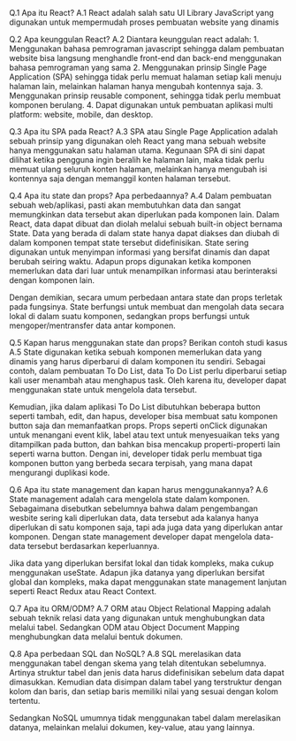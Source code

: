Q.1 Apa itu React?
A.1 React adalah salah satu UI Library JavaScript yang digunakan untuk mempermudah proses pembuatan website yang dinamis

Q.2 Apa keunggulan React?
A.2 Diantara keunggulan react adalah:
    1. Menggunakan bahasa pemrograman javascript sehingga dalam pembuatan website bisa langsung menghandle front-end dan back-end menggunakan bahasa pemrograman yang sama
    2. Menggunakan prinsip Single Page Application (SPA) sehingga tidak perlu memuat halaman setiap kali menuju halaman lain, melainkan halaman hanya mengubah kontennya saja.
    3. Menggunakan prinsip reusable component, sehingga tidak perlu membuat komponen berulang.
    4. Dapat digunakan untuk pembuatan aplikasi multi platform: website, mobile, dan desktop.

Q.3 Apa itu SPA pada React?
A.3 SPA atau Single Page Application adalah sebuah prinsip yang digunakan oleh React yang mana sebuah website hanya menggunakan satu halaman utama. Kegunaan SPA di sini dapat dilihat ketika pengguna ingin beralih ke halaman lain, maka tidak perlu memuat ulang seluruh konten halaman, melainkan hanya mengubah isi kontennya saja dengan memanggil konten halaman tersebut.

Q.4 Apa itu state dan props? Apa perbedaannya?
A.4 Dalam pembuatan sebuah web/aplikasi, pasti akan membutuhkan data dan sangat memungkinkan data tersebut akan diperlukan pada komponen lain. Dalam React, data dapat dibuat dan diolah melalui sebuah built-in object bernama State. Data yang berada di dalam state hanya dapat diakses dan diubah di dalam komponen tempat state tersebut didefinisikan. State sering digunakan untuk menyimpan informasi yang bersifat dinamis dan dapat berubah seiring waktu. Adapun props digunakan ketika komponen memerlukan data dari luar untuk menampilkan informasi atau berinteraksi dengan komponen lain.

Dengan demikian, secara umum perbedaan antara state dan props terletak pada fungsinya. State berfungsi untuk membuat dan mengolah data secara lokal di dalam suatu komponen, sedangkan props berfungsi untuk mengoper/mentransfer data antar komponen.

Q.5 Kapan harus menggunakan state dan props? Berikan contoh studi kasus
A.5 State digunakan ketika sebuah komponen memerlukan data yang dinamis yang harus diperbarui di dalam komponen itu sendiri. Sebagai contoh, dalam pembuatan To Do List, data To Do List perlu diperbarui setiap kali user menambah atau menghapus task. Oleh karena itu, developer dapat menggunakan state untuk mengelola data tersebut.

Kemudian, jika dalam aplikasi To Do List dibutuhkan beberapa button seperti tambah, edit, dan hapus, developer bisa membuat satu komponen button saja dan memanfaatkan props. Props seperti onClick digunakan untuk menangani event klik, label atau text untuk menyesuaikan teks yang ditampilkan pada button, dan bahkan bisa mencakup properti-properti lain seperti warna button. Dengan ini, developer tidak perlu membuat tiga komponen button yang berbeda secara terpisah, yang mana dapat mengurangi duplikasi kode.

Q.6 Apa itu state management dan kapan harus menggunakannya?
A.6 State management adalah cara mengelola state dalam komponen. Sebagaimana disebutkan sebelumnya bahwa dalam pengembangan wesbite sering kali diperlukan data, data tersebut ada kalanya hanya diperlukan di satu komponen saja, tapi ada juga data yang diperlukan antar komponen. Dengan state management developer dapat mengelola data-data tersebut berdasarkan keperluannya.

Jika data yang diperlukan bersifat lokal dan tidak kompleks, maka cukup menggunakan useState. Adapun jika datanya yang diperlukan bersifat global dan kompleks, maka dapat menggunakan state management lanjutan seperti React Redux atau React Context.

Q.7 Apa itu ORM/ODM?
A.7 ORM atau Object Relational Mapping adalah sebuah teknik relasi data yang digunakan untuk menghubungkan data melalui tabel. Sedangkan ODM atau Object Document Mapping menghubungkan data melalui bentuk dokumen.

Q.8 Apa perbedaan SQL dan NoSQL?
A.8  SQL merelasikan data menggunakan tabel dengan skema yang telah ditentukan sebelumnya. Artinya struktur tabel dan jenis data harus didefinisikan sebelum data dapat dimasukkan. Kemudian data disimpan dalam tabel yang terstruktur dengan kolom dan baris, dan setiap baris memiliki nilai yang sesuai dengan kolom tertentu.

Sedangkan NoSQL umumnya tidak menggunakan tabel dalam merelasikan datanya, melainkan melalui dokumen, key-value, atau yang lainnya.